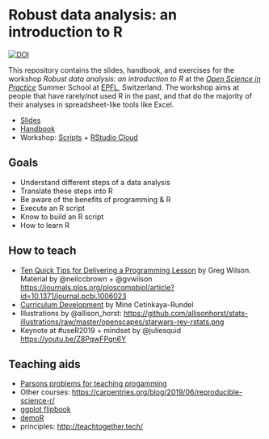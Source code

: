 # Robust data analysis: an introduction to R


[![DOI](https://zenodo.org/badge/184914967.svg)](https://zenodo.org/badge/latestdoi/184914967)


This repository contains the slides, handbook, and exercises for the workshop _Robust data analysis: an introduction to R_ at the [_Open Science in Practice_](http://osip2019.epfl.ch/) Summer School at [EPFL](https://www.epfl.ch/en/), Switzerland. The workshop aims at people that have rarely/not used R in the past, and that do the majority of their analyses in spreadsheet-like tools like Excel.

- [Slides](https://sinarueeger.github.io/robust-data-analysis-with-r/slides-robust-da.html#1) 
- [Handbook](https://sinarueeger.github.io/robust-data-analysis-with-r/)
- Workshop: [Scripts](https://github.com/sinarueeger/robust-data-analysis-with-r/tree/master/workshop) + [RStudio Cloud](http://bit.ly/rds-rstudio)


## Goals

- Understand different steps of a data analysis
- Translate these steps into R
- Be aware of the benefits of programming & R
- Execute an R script
- Know to build an R script
- How to learn R

## How to teach
- [Ten Quick Tips for Delivering a Programming Lesson](http://third-bit.com/2019/06/15/10-quick-tips-for-delivering-a-programming-lesson.html) by Greg Wilson. Material by @neilccbrown + @gvwilson https://journals.plos.org/ploscompbiol/article?id=10.1371/journal.pcbi.1006023
- [Curriculum Development](https://twitter.com/dataandme/status/1140390752670965760) by Mine Cetinkaya-Rundel
- Illustrations by @allison_horst:  https://github.com/allisonhorst/stats-illustrations/raw/master/openscapes/starwars-rey-rstats.png
- Keynote at #useR2019 + mindset by @juliesquid https://youtu.be/Z8PqwFPqn6Y

## Teaching aids
- [Parsons problems for teaching progamming](https://github.com/rstudio/parsons)
- Other courses: https://carpentries.org/blog/2019/06/reproducible-science-r/
- [ggplot flipbook](https://github.com/EvaMaeRey/ggplot_flipbook)
- [demoR](https://github.com/kbodwin/demoR)
- principles: http://teachtogether.tech/
